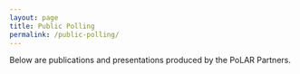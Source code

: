 ```yaml
---
layout: page
title: Public Polling
permalink: /public-polling/
---
```


Below are publications and presentations produced by the PoLAR Partners.
